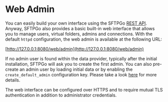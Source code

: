 # Web Admin

You can easily build your own interface using the SFTPGo [REST API](./rest-api.md). Anyway, SFTPGo also provides a basic built-in web interface that allows you to manage users, virtual folders, admins and connections.
With the default `httpd` configuration, the web admin is available at the following URL:

[http://127.0.0.1:8080/web/admin](http://127.0.0.1:8080/web/admin)

If no admin user is found within the data provider, typically after the initial installation, SFTPGo will ask you to create the first admin. You can also pre-create an admin user by loading initial data or by enabling the `create_default_admin` configuration key. Please take a look [here](./full-configuration.md) for more details.

The web interface can be configured over HTTPS and to require mutual TLS authentication in addition to administrator credentials.
